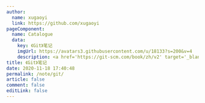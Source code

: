 ```yaml
---
author:
  name: xugaoyi
  link: https://github.com/xugaoyi
pageComponent:
  name: Catalogue
  data:
    key: 《Git》笔记
    imgUrl: https://avatars3.githubusercontent.com/u/18133?s=200&v=4
    description: <a href='https://git-scm.com/book/zh/v2' target='_blank'>Git官网文档</a>的学习笔记，以官方文档为准。
title: 《Git》笔记
date: 2020-11-18 17:40:48
permalink: /note/git/
article: false
comment: false
editLink: false
---
```


